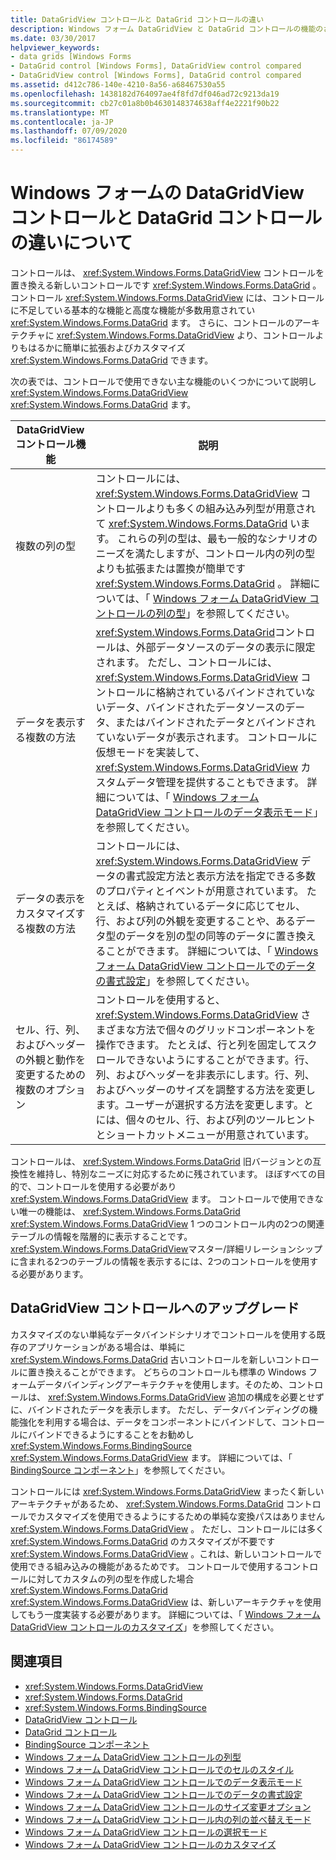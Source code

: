 ```yaml
---
title: DataGridView コントロールと DataGrid コントロールの違い
description: Windows フォーム DataGridView と DataGrid コントロールの機能のさまざまな相違点と、アーキテクチャの違いについて説明します。
ms.date: 03/30/2017
helpviewer_keywords:
- data grids [Windows Forms
- DataGrid control [Windows Forms], DataGridView control compared
- DataGridView control [Windows Forms], DataGrid control compared
ms.assetid: d412c786-140e-4210-8a56-a68467530a55
ms.openlocfilehash: 1438182d764097ae4f8fd7df046ad72c9213da19
ms.sourcegitcommit: cb27c01a8b0b4630148374638aff4e2221f90b22
ms.translationtype: MT
ms.contentlocale: ja-JP
ms.lasthandoff: 07/09/2020
ms.locfileid: "86174589"
---
```

# <a name="differences-between-the-windows-forms-datagridview-and-datagrid-controls"></a>Windows フォームの DataGridView コントロールと DataGrid コントロールの違いについて
コントロールは、 <xref:System.Windows.Forms.DataGridView> コントロールを置き換える新しいコントロールです <xref:System.Windows.Forms.DataGrid> 。 コントロール <xref:System.Windows.Forms.DataGridView> には、コントロールに不足している基本的な機能と高度な機能が多数用意されてい <xref:System.Windows.Forms.DataGrid> ます。 さらに、コントロールのアーキテクチャに <xref:System.Windows.Forms.DataGridView> より、コントロールよりもはるかに簡単に拡張およびカスタマイズ <xref:System.Windows.Forms.DataGrid> できます。  
  
 次の表では、コントロールで使用できない主な機能のいくつかについて説明し <xref:System.Windows.Forms.DataGridView> <xref:System.Windows.Forms.DataGrid> ます。  
  
|DataGridView コントロール機能|説明|  
|----------------------------------|-----------------|  
|複数の列の型|コントロールには、 <xref:System.Windows.Forms.DataGridView> コントロールよりも多くの組み込み列型が用意されて <xref:System.Windows.Forms.DataGrid> います。 これらの列の型は、最も一般的なシナリオのニーズを満たしますが、コントロール内の列の型よりも拡張または置換が簡単です <xref:System.Windows.Forms.DataGrid> 。 詳細については、「 [Windows フォーム DataGridView コントロールの列の型](column-types-in-the-windows-forms-datagridview-control.md)」を参照してください。|  
|データを表示する複数の方法|<xref:System.Windows.Forms.DataGrid>コントロールは、外部データソースのデータの表示に限定されます。 ただし、コントロールには、 <xref:System.Windows.Forms.DataGridView> コントロールに格納されているバインドされていないデータ、バインドされたデータソースのデータ、またはバインドされたデータとバインドされていないデータが表示されます。 コントロールに仮想モードを実装して、 <xref:System.Windows.Forms.DataGridView> カスタムデータ管理を提供することもできます。 詳細については、「 [Windows フォーム DataGridView コントロールのデータ表示モード](data-display-modes-in-the-windows-forms-datagridview-control.md)」を参照してください。|  
|データの表示をカスタマイズする複数の方法|コントロールには、 <xref:System.Windows.Forms.DataGridView> データの書式設定方法と表示方法を指定できる多数のプロパティとイベントが用意されています。 たとえば、格納されているデータに応じてセル、行、および列の外観を変更することや、あるデータ型のデータを別の型の同等のデータに置き換えることができます。 詳細については、「 [Windows フォーム DataGridView コントロールでのデータの書式設定](data-formatting-in-the-windows-forms-datagridview-control.md)」を参照してください。|  
|セル、行、列、およびヘッダーの外観と動作を変更するための複数のオプション|コントロールを使用すると、 <xref:System.Windows.Forms.DataGridView> さまざまな方法で個々のグリッドコンポーネントを操作できます。 たとえば、行と列を固定してスクロールできないようにすることができます。行、列、およびヘッダーを非表示にします。行、列、およびヘッダーのサイズを調整する方法を変更します。ユーザーが選択する方法を変更します。とには、個々のセル、行、および列のツールヒントとショートカットメニューが用意されています。|  
  
 コントロールは、 <xref:System.Windows.Forms.DataGrid> 旧バージョンとの互換性を維持し、特別なニーズに対応するために残されています。 ほぼすべての目的で、コントロールを使用する必要があり <xref:System.Windows.Forms.DataGridView> ます。 コントロールで使用できない唯一の機能は、 <xref:System.Windows.Forms.DataGrid> <xref:System.Windows.Forms.DataGridView> 1 つのコントロール内の2つの関連テーブルの情報を階層的に表示することです。 <xref:System.Windows.Forms.DataGridView>マスター/詳細リレーションシップに含まれる2つのテーブルの情報を表示するには、2つのコントロールを使用する必要があります。  
  
## <a name="upgrading-to-the-datagridview-control"></a>DataGridView コントロールへのアップグレード  
 カスタマイズのない単純なデータバインドシナリオでコントロールを使用する既存のアプリケーションがある場合は、単純に <xref:System.Windows.Forms.DataGrid> 古いコントロールを新しいコントロールに置き換えることができます。 どちらのコントロールも標準の Windows フォームデータバインディングアーキテクチャを使用します。そのため、コントロールは、 <xref:System.Windows.Forms.DataGridView> 追加の構成を必要とせずに、バインドされたデータを表示します。 ただし、データバインディングの機能強化を利用する場合は、データをコンポーネントにバインドして、コントロールにバインドできるようにすることをお勧めし <xref:System.Windows.Forms.BindingSource> <xref:System.Windows.Forms.DataGridView> ます。 詳細については、「 [BindingSource コンポーネント](bindingsource-component.md)」を参照してください。  
  
 コントロールには <xref:System.Windows.Forms.DataGridView> まったく新しいアーキテクチャがあるため、 <xref:System.Windows.Forms.DataGrid> コントロールでカスタマイズを使用できるようにするための単純な変換パスはありません <xref:System.Windows.Forms.DataGridView> 。 ただし、コントロールには多く <xref:System.Windows.Forms.DataGrid> のカスタマイズが不要です <xref:System.Windows.Forms.DataGridView> 。これは、新しいコントロールで使用できる組み込みの機能があるためです。 コントロールで使用するコントロールに対してカスタムの列の型を作成した場合 <xref:System.Windows.Forms.DataGrid> <xref:System.Windows.Forms.DataGridView> は、新しいアーキテクチャを使用してもう一度実装する必要があります。 詳細については、「 [Windows フォーム DataGridView コントロールのカスタマイズ](customizing-the-windows-forms-datagridview-control.md)」を参照してください。  
  
## <a name="see-also"></a>関連項目

- <xref:System.Windows.Forms.DataGridView>
- <xref:System.Windows.Forms.DataGrid>
- <xref:System.Windows.Forms.BindingSource>
- [DataGridView コントロール](datagridview-control-windows-forms.md)
- [DataGrid コントロール](datagrid-control-windows-forms.md)
- [BindingSource コンポーネント](bindingsource-component.md)
- [Windows フォーム DataGridView コントロールの列型](column-types-in-the-windows-forms-datagridview-control.md)
- [Windows フォーム DataGridView コントロールでのセルのスタイル](cell-styles-in-the-windows-forms-datagridview-control.md)
- [Windows フォーム DataGridView コントロールでのデータ表示モード](data-display-modes-in-the-windows-forms-datagridview-control.md)
- [Windows フォーム DataGridView コントロールでのデータの書式設定](data-formatting-in-the-windows-forms-datagridview-control.md)
- [Windows フォーム DataGridView コントロールのサイズ変更オプション](sizing-options-in-the-windows-forms-datagridview-control.md)
- [Windows フォーム DataGridView コントロール内の列の並べ替えモード](column-sort-modes-in-the-windows-forms-datagridview-control.md)
- [Windows フォーム DataGridView コントロールの選択モード](selection-modes-in-the-windows-forms-datagridview-control.md)
- [Windows フォーム DataGridView コントロールのカスタマイズ](customizing-the-windows-forms-datagridview-control.md)
